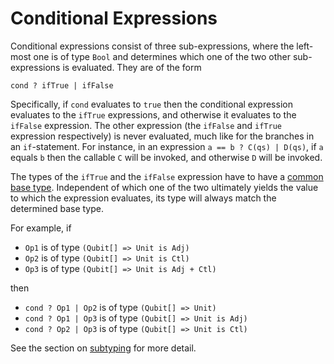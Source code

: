 # Conditional Expressions

Conditional expressions consist of three sub-expressions, where the left-most one is of type `Bool` and determines which one of the two other sub-expressions is evaluated. They are of the form 
```qsharp
cond ? ifTrue | ifFalse
``` 

Specifically, if `cond` evaluates to `true` then the conditional expression evaluates to the `ifTrue` expressions, and otherwise it evaluates to the `ifFalse` expression. The other expression (the `ifFalse` and `ifTrue` expression respectively) is never evaluated, much like for the branches in an `if`-statement.
For instance, in an expression `a == b ? C(qs) | D(qs)`, if `a` equals `b` then the callable `C` will be invoked, and otherwise `D` will be invoked.

The types of the `ifTrue` and the `ifFalse` expression have to have a [common base type](xref:microsoft.quantum.qsharp.subtypingandvariance#subtyping-and-variance). Independent of which one of the two ultimately yields the value to which the expression evaluates, its type will always match the determined base type. 

For example, if 
- `Op1` is of type `(Qubit[] => Unit is Adj)`
- `Op2` is of type `(Qubit[] => Unit is Ctl)`
- `Op3` is of type `(Qubit[] => Unit is Adj + Ctl)`

then

- `cond ? Op1 | Op2` is of type `(Qubit[] => Unit)`
- `cond ? Op1 | Op3` is of type `(Qubit[] => Unit is Adj)`
- `cond ? Op2 | Op3` is of type `(Qubit[] => Unit is Ctl)`

See the section on [subtyping](xref:microsoft.quantum.qsharp.subtypingandvariance#subtyping-and-variance) for more detail.



